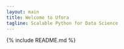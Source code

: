 ```yaml
---
layout: main
title: Welcome to Ufora
tagline: Scalable Python for Data Science
---
```


{% include README.md %}
